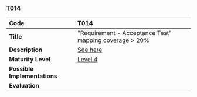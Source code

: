 ### T014

| **Code**           | **T014** |
| :--                | :--      |
| **Title**          | "Requirement - Acceptance Test" mapping coverage > 20% |
| **Description**    | [See here](../../docs/requirement-test-mapping)  |
| **Maturity Level** | [Level 4](/levels#level-4) |
| **Possible Implementations** | |
| **Evaluation**     | |
